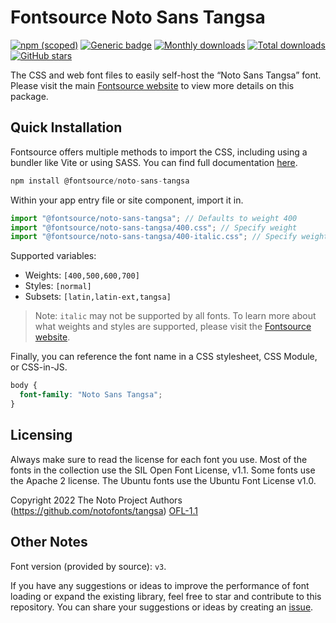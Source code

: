 # Fontsource Noto Sans Tangsa

[![npm (scoped)](https://img.shields.io/npm/v/@fontsource/noto-sans-tangsa?color=brightgreen)](https://www.npmjs.com/package/@fontsource/noto-sans-tangsa) [![Generic badge](https://img.shields.io/badge/fontsource-passing-brightgreen)](https://github.com/fontsource/fontsource) [![Monthly downloads](https://badgen.net/npm/dm/@fontsource/noto-sans-tangsa)](https://github.com/fontsource/fontsource) [![Total downloads](https://badgen.net/npm/dt/@fontsource/noto-sans-tangsa)](https://github.com/fontsource/fontsource) [![GitHub stars](https://img.shields.io/github/stars/fontsource/fontsource.svg?style=social&label=Star)](https://github.com/fontsource/fontsource/stargazers)

The CSS and web font files to easily self-host the “Noto Sans Tangsa” font. Please visit the main [Fontsource website](https://fontsource.org/fonts/noto-sans-tangsa) to view more details on this package.

## Quick Installation

Fontsource offers multiple methods to import the CSS, including using a bundler like Vite or using SASS. You can find full documentation [here](https://fontsource.org/docs/getting-started/introduction).

```javascript
npm install @fontsource/noto-sans-tangsa
```

Within your app entry file or site component, import it in.

```javascript
import "@fontsource/noto-sans-tangsa"; // Defaults to weight 400
import "@fontsource/noto-sans-tangsa/400.css"; // Specify weight
import "@fontsource/noto-sans-tangsa/400-italic.css"; // Specify weight and style
```

Supported variables:
- Weights: `[400,500,600,700]`
- Styles: `[normal]`
- Subsets: `[latin,latin-ext,tangsa]`

> Note: `italic` may not be supported by all fonts. To learn more about what weights and styles are supported, please visit the [Fontsource website](https://fontsource.org/fonts/noto-sans-tangsa).

Finally, you can reference the font name in a CSS stylesheet, CSS Module, or CSS-in-JS.

```css
body {
  font-family: "Noto Sans Tangsa";
}
```

## Licensing
Always make sure to read the license for each font you use. Most of the fonts in the collection use the SIL Open Font License, v1.1. Some fonts use the Apache 2 license. The Ubuntu fonts use the Ubuntu Font License v1.0.

Copyright 2022 The Noto Project Authors (https://github.com/notofonts/tangsa)
[OFL-1.1](http://scripts.sil.org/OFL)

## Other Notes
Font version (provided by source): `v3`.

If you have any suggestions or ideas to improve the performance of font loading or expand the existing library, feel free to star and contribute to this repository. You can share your suggestions or ideas by creating an [issue](https://github.com/fontsource/fontsource/issues).